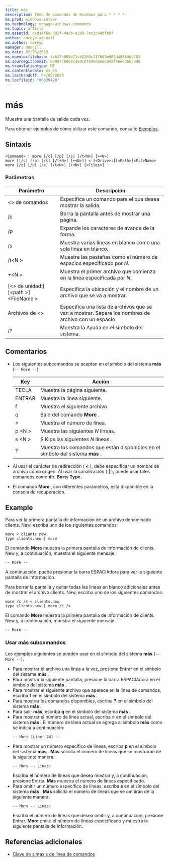 ```yaml
---
title: más
description: Tema de comandos de Windows para * * * *-
ms.prod: windows-server
ms.technology: manage-windows-commands
ms.topic: article
ms.assetid: ded14f6a-d82f-4aeb-a2d8-7ec1c94dfb8f
author: coreyp-at-msft
ms.author: coreyp
manager: dongill
ms.date: 07/26/2019
ms.openlocfilehash: 4c627e003e71cb2265c717669e082d48564dd483
ms.sourcegitcommit: b00d7c8968c4adc8f699dbee694afe6ed36bc9de
ms.translationtype: MT
ms.contentlocale: es-ES
ms.lasthandoff: 04/08/2020
ms.locfileid: "80839428"
---
```

# <a name="more"></a>más



Muestra una pantalla de salida cada vez.

Para obtener ejemplos de cómo utilizar este comando, consulte [Ejemplos](#BKMK_examples).

## <a name="syntax"></a>Sintaxis

```
<Command> | more [/c] [/p] [/s] [/t<N>] [+<N>]
more [[/c] [/p] [/s] [/t<N>] [+<N>]] < [<Drive>:][<Path>]<FileName>
more [/c] [/p] [/s] [/t<N>] [+<N>] [<Files>]
```

### <a name="parameters"></a>Parámetros

|           Parámetro            |                               Descripción                               |
|--------------------------------|-------------------------------------------------------------------------|
|           \<> de comandos           |      Especifica un comando para el que desea mostrar la salida.      |
|               /c               |               Borra la pantalla antes de mostrar una página.               |
|               /p               |                      Expande los caracteres de avance de la forma.                      |
|               /s               |          Muestra varias líneas en blanco como una sola línea en blanco.          |
|             /t\<N >             |         Muestra las pestañas como el número de espacios especificado por *N*.         |
|             +\<N >              |     Muestra el primer archivo que comienza en la línea especificada por *N*.     |
| [\<> de unidad:] [\<path >]\<FileName > |          Especifica la ubicación y el nombre de un archivo que se va a mostrar.          |
|            Archivos de \<>            | Especifica una lista de archivos que se van a mostrar. Separe los nombres de archivo con un espacio. |
|               /?               |                  Muestra la Ayuda en el símbolo del sistema.                   |

## <a name="remarks"></a>Comentarios

-   Los siguientes subcomandos se aceptan en el símbolo del sistema **más** (`-- More --`). 

    | Key | Acción |
    | --- | ------ |
    | TECLA | Muestra la página siguiente. |
    | ENTRAR | Muestra la línea siguiente. |
    | f | Muestra el siguiente archivo. |
    | q | Sale del comando **More** . |
    | = | Muestra el número de línea. |
    | p \<N > | Muestra las siguientes *N* líneas. |
    | s \<N > |S Kips las siguientes *N* líneas. |
    | ? | Muestra los comandos que están disponibles en el símbolo del sistema **más** .| 
    
-   Al usar el carácter de redirección ( **<** ), debe especificar un nombre de archivo como origen. Al usar la canalización ( **\|** ), puede usar tales comandos como **dir**, **Sort**y **Type**.
-   El comando **More** , con diferentes parámetros, está disponible en la consola de recuperación.

## <a name="examples"></a><a name=BKMK_examples></a>Example

Para ver la primera pantalla de información de un archivo denominado clients. New, escriba uno de los siguientes comandos:
```
more < clients.new
type clients.new | more
```
El comando **More** muestra la primera pantalla de información de clients. New y, a continuación, muestra el siguiente mensaje:
```
-- More --
```
A continuación, puede presionar la barra ESPACIAdora para ver la siguiente pantalla de información.

Para borrar la pantalla y quitar todas las líneas en blanco adicionales antes de mostrar el archivo clients. New, escriba uno de los siguientes comandos:
```
more /c /s < clients.new
type clients.new | more /c /s
```
El comando **More** muestra la primera pantalla de información de clients. New y, a continuación, muestra el siguiente mensaje:
```
-- More --
```

### <a name="using-more-subcommands"></a>Usar más subcomandos

Los ejemplos siguientes se pueden usar en el símbolo del sistema **más** (`-- More --`).
- Para mostrar el archivo una línea a la vez, presione Entrar en el símbolo del sistema **más** .
- Para mostrar la siguiente pantalla, presione la barra ESPACIAdora en el símbolo del sistema **más** .
- Para mostrar el siguiente archivo que aparece en la línea de comandos, escriba **f** en el símbolo del sistema **más** .
- Para mostrar los comandos disponibles, escriba **?** en el símbolo del sistema **más** .
- Para salir **más**, escriba **q** en el símbolo del sistema **más** .
- Para mostrar el número de línea actual, escriba **=** en el símbolo del sistema **más** . El número de línea actual se agrega al símbolo **más** como se indica a continuación:  
  ```
  -- More [Line: 24] --
  ```  
- Para mostrar un número específico de líneas, escriba **p** en el símbolo del sistema **más** . **Más** solicita el número de líneas que se mostrarán de la siguiente manera:  
  ```
  -- More -- Lines:
  ```  
  Escriba el número de líneas que desea mostrar y, a continuación, presione Entrar. **Más** muestra el número de líneas especificado.
- Para omitir un número específico de líneas, escriba **s** en el símbolo del sistema **más** . **Más** solicita el número de líneas que se omitirán de la siguiente manera:  
  ```
  -- More -- Lines:
  ```  
  Escriba el número de líneas que desea omitir y, a continuación, presione Entrar. **More** omite el número de líneas especificado y muestra la siguiente pantalla de información.

## <a name="additional-references"></a>Referencias adicionales

- [Clave de sintaxis de línea de comandos](command-line-syntax-key.md)
